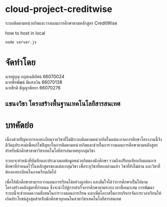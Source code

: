 # cloud-project-creditwise
ระบบติดตามหน่วยกิตและวางแผนการศึกษาตามหลักสูตร 
CreditWise 

how to host in local
```bash
node server.js
```

# จัดทำโดย
นายคู่บุญ กฤตเนติทัศน์    66070024\
นายพีรพัฒน์ มีแสงเงิน    66070138\
นายธีรติ ธัญญาพิทยา     66070276
## แขนงวิชา	โครงสร้างพื้นฐานเทคโนโลยีสารสนเทศ 

# บทคัดย่อ 
  เนื่องด้วยปัญหาการลงทะเบียนรายวิชาที่ไม่มีระบบติดตามหน่วยกิตในแต่ละภาคการศึกษาโครงงานนี้จึงมีวัตถุประสงค์เพื่อแก้ไขปัญหาในการติดตามหน่วยกิตและช่วยในการวางแผนการศึกษาตามหลักสูตร สำหรับนักศึกษาสาขาวิชาเทคโนโลยีสารสนเทศทุกกลุ่มวิชา 

  ระบบจะทำหน้าที่บันทึกและประมวลผลข้อมูลหน่วยกิตของนักศึกษา รวมถึงเปรียบเทียบกับแผนการศึกษาที่กำหนดไว้ในหลักสูตรของแต่ละกลุ่มวิชา เพื่อระบุวิชาที่สอบผ่านแล้ว วิชาที่ยังไม่ผ่าน และวิชาที่ต้องลงทะเบียนในภาคเรียนถัดไป 

  เพื่อให้นักศึกษาสามารถวางแผนการเรียนได้อย่างถูกต้อง และมั่นใจได้ว่าการศึกษาเป็นไปตามโครงสร้างหลักสูตรที่กำหนด ซึ่งจะนำไปสู่การสำเร็จการศึกษาตามระยะเวลาที่เหมาะสม การพัฒนาระบบนี้จะช่วยลดความสับสนในการวางแผนการเรียน และเพิ่มโอกาสในการบริหารจัดการเวลาเรียนให้เกิดประโยชน์สูงสุดสำหรับนักศึกษาทุกคนในสาขาวิชาเทคโนโลยีสารสนเทศ

  

